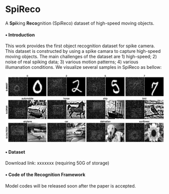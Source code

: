 # SpiReco
A **Spi**king **Reco**gnition (SpiReco) dataset of high-speed moving objects.


#### __$\bullet$ Introduction__

 
This work provides the first object recognition dataset for spike camera. This dataset is constructed by using a spike camara to capture high-speed moving objects. The main challenges of the dataset are 1) high-speed; 2) noise of real spiking data; 3) various motion patterns; 4) various illumanation conditions. We visualize several samples in SpiReco as bellow:

<div align=center>
<img alt="Figure 1 width="50%" src="https://github.com/Evin-X/SpiReco/blob/main/Figure/sample.png"/>
</div>



#### __$\bullet$ Dataset__
Download link: xxxxxxx (requiring 50G of storage)



#### __$\bullet$ Code of the Recognition Framework__
Model codes will be released soon after the paper is accepted.
